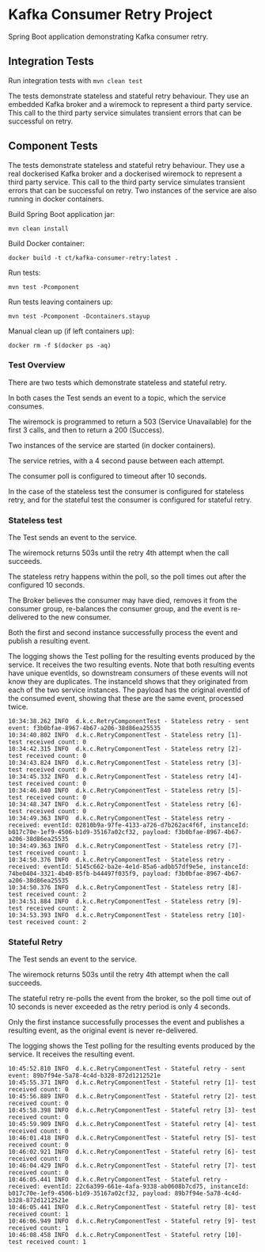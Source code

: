 # Kafka Consumer Retry Project

Spring Boot application demonstrating Kafka consumer retry.

## Integration Tests

Run integration tests with `mvn clean test`

The tests demonstrate stateless and stateful retry behaviour.  They use an embedded Kafka broker and a wiremock to
represent a third party service.  This call to the third party service simulates transient errors that can be successful
on retry.

## Component Tests

The tests demonstrate stateless and stateful retry behaviour.  They use a real dockerised Kafka broker and a dockerised
wiremock to represent a third party service.  This call to the third party service simulates transient errors that can be 
successful on retry.  Two instances of the service are also running in docker containers.

Build Spring Boot application jar:
```
mvn clean install
```

Build Docker container:
```
docker build -t ct/kafka-consumer-retry:latest .
```

Run tests:
```
mvn test -Pcomponent
```

Run tests leaving containers up:
```
mvn test -Pcomponent -Dcontainers.stayup
```

Manual clean up (if left containers up):
```
docker rm -f $(docker ps -aq)
```

### Test Overview

There are two tests which demonstrate stateless and stateful retry.

In both cases the Test sends an event to a topic, which the service consumes.

The wiremock is programmed to return a 503 (Service Unavailable) for the first 3 calls, and then to return a 200 (Success).

Two instances of the service are started (in docker containers).

The service retries, with a 4 second pause between each attempt.

The consumer poll is configured to timeout after 10 seconds.

In the case of the stateless test the consumer is configured for stateless retry, and for the stateful test the consumer
is configured for stateful retry.

### Stateless test

The Test sends an event to the service.

The wiremock returns 503s until the retry 4th attempt when the call succeeds.

The stateless retry happens within the poll, so the poll times out after the configured 10 seconds.  
 
The Broker believes the consumer may have died, removes it from the consumer group, re-balances the consumer group, and 
the event is re-delivered to the new consumer.

Both the first and second instance successfully process the event and publish a resulting event.

The logging shows the Test polling for the resulting events produced by the service.  It receives the two resulting 
events.  Note that both resulting events have unique eventIds, so downstream consumers of these events will not know 
they are duplicates.  The instanceId shows that they originated from each of the two service instances.  The payload has 
the original eventId of the consumed event, showing that these are the same event, processed twice.

```
10:34:38.262 INFO  d.k.c.RetryComponentTest - Stateless retry - sent event: f3b0bfae-8967-4b67-a206-38d86ea25535
10:34:40.802 INFO  d.k.c.RetryComponentTest - Stateless retry [1]- test received count: 0
10:34:42.315 INFO  d.k.c.RetryComponentTest - Stateless retry [2]- test received count: 0
10:34:43.824 INFO  d.k.c.RetryComponentTest - Stateless retry [3]- test received count: 0
10:34:45.332 INFO  d.k.c.RetryComponentTest - Stateless retry [4]- test received count: 0
10:34:46.840 INFO  d.k.c.RetryComponentTest - Stateless retry [5]- test received count: 0
10:34:48.347 INFO  d.k.c.RetryComponentTest - Stateless retry [6]- test received count: 0
10:34:49.363 INFO  d.k.c.RetryComponentTest - Stateless retry - received: eventId: 02810b9a-97fe-4133-a726-d7b262ac4f6f, instanceId: b017c70e-1ef9-4506-b1d9-35167a02cf32, payload: f3b0bfae-8967-4b67-a206-38d86ea25535
10:34:49.363 INFO  d.k.c.RetryComponentTest - Stateless retry [7]- test received count: 1
10:34:50.376 INFO  d.k.c.RetryComponentTest - Stateless retry - received: eventId: 5145c662-ba2e-4e1d-85a6-adbb57df9e5e, instanceId: 74be0404-3321-4b40-85fb-b44497f035f9, payload: f3b0bfae-8967-4b67-a206-38d86ea25535
10:34:50.376 INFO  d.k.c.RetryComponentTest - Stateless retry [8]- test received count: 2
10:34:51.884 INFO  d.k.c.RetryComponentTest - Stateless retry [9]- test received count: 2
10:34:53.393 INFO  d.k.c.RetryComponentTest - Stateless retry [10]- test received count: 2
```

### Stateful Retry

The Test sends an event to the service.

The wiremock returns 503s until the retry 4th attempt when the call succeeds.

The stateful retry re-polls the event from the broker, so the poll time out of 10 seconds is never exceeded as the 
retry period is only 4 seconds.

Only the first instance successfully processes the event and publishes a resulting event, as the original event is never
re-delivered.

The logging shows the Test polling for the resulting events produced by the service.  It receives the resulting event.

```
10:45:52.810 INFO  d.k.c.RetryComponentTest - Stateful retry - sent event: 89b7f94e-5a78-4c4d-b328-872d1212521e
10:45:55.371 INFO  d.k.c.RetryComponentTest - Stateful retry [1]- test received count: 0
10:45:56.889 INFO  d.k.c.RetryComponentTest - Stateful retry [2]- test received count: 0
10:45:58.398 INFO  d.k.c.RetryComponentTest - Stateful retry [3]- test received count: 0
10:45:59.909 INFO  d.k.c.RetryComponentTest - Stateful retry [4]- test received count: 0
10:46:01.418 INFO  d.k.c.RetryComponentTest - Stateful retry [5]- test received count: 0
10:46:02.921 INFO  d.k.c.RetryComponentTest - Stateful retry [6]- test received count: 0
10:46:04.429 INFO  d.k.c.RetryComponentTest - Stateful retry [7]- test received count: 0
10:46:05.441 INFO  d.k.c.RetryComponentTest - Stateful retry - received: eventId: 22c6a399-661e-4afa-9338-ab0608b7cd75, instanceId: b017c70e-1ef9-4506-b1d9-35167a02cf32, payload: 89b7f94e-5a78-4c4d-b328-872d1212521e
10:46:05.441 INFO  d.k.c.RetryComponentTest - Stateful retry [8]- test received count: 1
10:46:06.949 INFO  d.k.c.RetryComponentTest - Stateful retry [9]- test received count: 1
10:46:08.458 INFO  d.k.c.RetryComponentTest - Stateful retry [10]- test received count: 1
```
